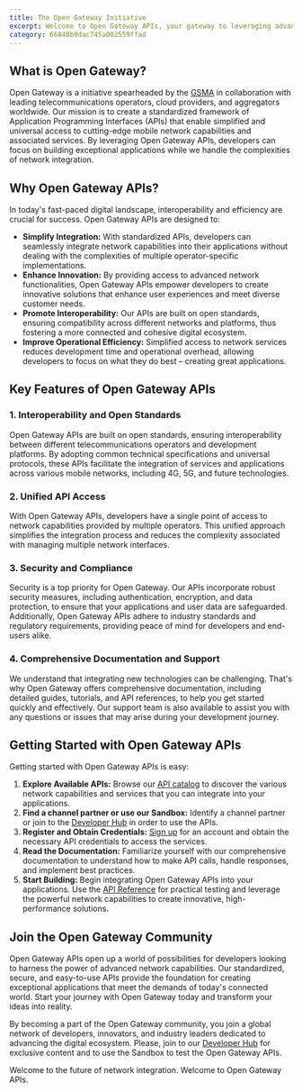```yaml
---
title: The Open Gateway Initiative
excerpt: Welcome to Open Gateway APIs, your gateway to leveraging advanced network capabilities in your applications. Whether you're a seasoned developer or just starting your journey, Open Gateway APIs provide the tools and resources you need to create innovative, high-performance applications.
category: 66840b9dac745a002559ffad
---
```


## What is Open Gateway?

Open Gateway is a initiative spearheaded by the [GSMA](https://www.gsma.com/solutions-and-impact/gsma-open-gateway/) in collaboration with leading telecommunications operators, cloud providers, and aggregators worldwide. Our mission is to create a standardized framework of Application Programming Interfaces (APIs) that enable simplified and universal access to cutting-edge mobile network capabilities and associated services. By leveraging Open Gateway APIs, developers can focus on building exceptional applications while we handle the complexities of network integration.

## Why Open Gateway APIs?

In today's fast-paced digital landscape, interoperability and efficiency are crucial for success. Open Gateway APIs are designed to:

- **Simplify Integration:** With standardized APIs, developers can seamlessly integrate network capabilities into their applications without dealing with the complexities of multiple operator-specific implementations.
- **Enhance Innovation:** By providing access to advanced network functionalities, Open Gateway APIs empower developers to create innovative solutions that enhance user experiences and meet diverse customer needs.
- **Promote Interoperability:** Our APIs are built on open standards, ensuring compatibility across different networks and platforms, thus fostering a more connected and cohesive digital ecosystem.
- **Improve Operational Efficiency:** Simplified access to network services reduces development time and operational overhead, allowing developers to focus on what they do best – creating great applications.

## Key Features of Open Gateway APIs

### 1. Interoperability and Open Standards

Open Gateway APIs are built on open standards, ensuring interoperability between different telecommunications operators and development platforms. By adopting common technical specifications and universal protocols, these APIs facilitate the integration of services and applications across various mobile networks, including 4G, 5G, and future technologies.

### 2. Unified API Access

With Open Gateway APIs, developers have a single point of access to network capabilities provided by multiple operators. This unified approach simplifies the integration process and reduces the complexity associated with managing multiple network interfaces.

### 3. Security and Compliance

Security is a top priority for Open Gateway. Our APIs incorporate robust security measures, including authentication, encryption, and data protection, to ensure that your applications and user data are safeguarded. Additionally, Open Gateway APIs adhere to industry standards and regulatory requirements, providing peace of mind for developers and end-users alike.

### 4. Comprehensive Documentation and Support

We understand that integrating new technologies can be challenging. That's why Open Gateway offers comprehensive documentation, including detailed guides, tutorials, and API references, to help you get started quickly and effectively. Our support team is also available to assist you with any questions or issues that may arise during your development journey.

## Getting Started with Open Gateway APIs

Getting started with Open Gateway APIs is easy:

1. **Explore Available APIs:** Browse our [API catalog](https://opengateway.telefonica.com/apis) to discover the various network capabilities and services that you can integrate into your applications.
2. **Find a channel partner or use our Sandbox:** Identify a channel partner or join to the [Developer Hub](https://opengateway.telefonica.com/developer-hub) in order to use the APIs. 
3. **Register and Obtain Credentials:** [Sign up](https://opengateway.telefonica.com/developer-hub/unirse) for an account and obtain the necessary API credentials to access the services.
4. **Read the Documentation:** Familiarize yourself with our comprehensive documentation to understand how to make API calls, handle responses, and implement best practices.
5. **Start Building:** Begin integrating Open Gateway APIs into your applications. Use the [API Reference](https://developers.opengateway.telefonica.com/reference/authorize) for practical testing and leverage the powerful network capabilities to create innovative, high-performance solutions.


## Join the Open Gateway Community


Open Gateway APIs open up a world of possibilities for developers looking to harness the power of advanced network capabilities. Our standardized, secure, and easy-to-use APIs provide the foundation for creating exceptional applications that meet the demands of today's connected world. Start your journey with Open Gateway today and transform your ideas into reality.

By becoming a part of the Open Gateway community, you join a global network of developers, innovators, and industry leaders dedicated to advancing the digital ecosystem.  Please, join to our [Developer Hub](https://opengateway.telefonica.com/developer-hub) for exclusive content and to use the Sandbox to test the Open Gateway APIs.

Welcome to the future of network integration. Welcome to Open Gateway APIs.
